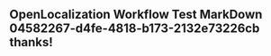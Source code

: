 <properties
ms.topic="hero-topic1"
ms.test1="hero-topic"
ms.test2="test"/>

## OpenLocalization Workflow Test MarkDown 04582267-d4fe-4818-b173-2132e73226cb thanks!
